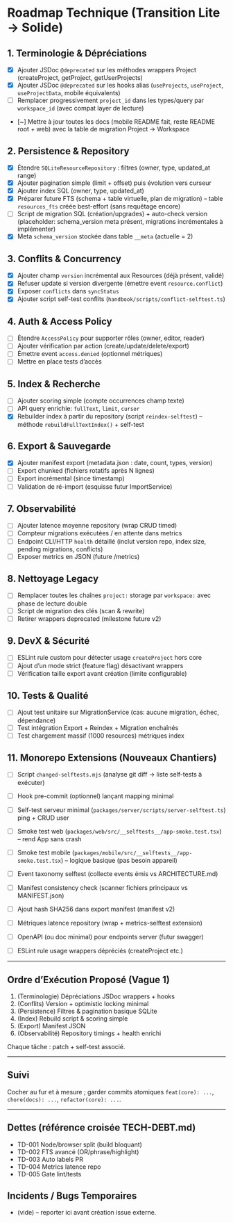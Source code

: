 # Roadmap Technique (Transition Lite → Solide)

## 1. Terminologie & Dépréciations
- [x] Ajouter JSDoc `@deprecated` sur les méthodes wrappers Project (createProject, getProject, getUserProjects)
- [x] Ajouter JSDoc `@deprecated` sur les hooks alias (`useProjects`, `useProject`, `useProjectData`, mobile équivalents)
- [ ] Remplacer progressivement `project_id` dans les types/query par `workspace_id` (avec compat layer de lecture)
- [~] Mettre à jour toutes les docs (mobile README fait, reste README root + web) avec la table de migration Project → Workspace

## 2. Persistence & Repository
- [x] Étendre `SQLiteResourceRepository` : filtres (owner, type, updated_at range)
- [x] Ajouter pagination simple (limit + offset) puis évolution vers curseur
 - [x] Ajouter index SQL (owner, type, updated_at)
 - [x] Préparer future FTS (schema + table virtuelle, plan de migration) – table `resources_fts` créée best-effort (sans requêtage encore)
 - [ ] Script de migration SQL (création/upgrades) + auto-check version (placeholder: schema_version meta présent, migrations incrémentales à implémenter)
 - [x] Meta `schema_version` stockée dans table `__meta` (actuelle = 2)

## 3. Conflits & Concurrency
- [x] Ajouter champ `version` incrémental aux Resources (déjà présent, validé)
- [x] Refuser update si version divergente (émettre event `resource.conflict`)
- [x] Exposer `conflicts` dans `syncStatus`
- [x] Ajouter script self-test conflits (`handbook/scripts/conflict-selftest.ts`)

## 4. Auth & Access Policy
- [ ] Étendre `AccessPolicy` pour supporter rôles (owner, editor, reader)
- [ ] Ajouter vérification par action (create/update/delete/export)
- [ ] Émettre event `access.denied` (optionnel métriques)
- [ ] Mettre en place tests d’accès

## 5. Index & Recherche
- [ ] Ajouter scoring simple (compte occurrences champ texte)
- [ ] API query enrichie: `fullText`, `limit`, `cursor`
- [x] Rebuilder index à partir du repository (script `reindex-selftest`) – méthode `rebuildFullTextIndex()` + self-test

## 6. Export & Sauvegarde
- [x] Ajouter manifest export (metadata.json : date, count, types, version)
- [ ] Export chunked (fichiers rotatifs après N lignes)
- [ ] Export incrémental (since timestamp)
- [ ] Validation de ré-import (esquisse futur ImportService)

## 7. Observabilité
- [ ] Ajouter latence moyenne repository (wrap CRUD timed)
- [ ] Compteur migrations exécutées / en attente dans metrics
- [ ] Endpoint CLI/HTTP `health` détaillé (inclut version repo, index size, pending migrations, conflicts)
- [ ] Exposer metrics en JSON (future /metrics)

## 8. Nettoyage Legacy
- [ ] Remplacer toutes les chaînes `project:` storage par `workspace:` avec phase de lecture double
- [ ] Script de migration des clés (scan & rewrite)
- [ ] Retirer wrappers deprecated (milestone future v2)

## 9. DevX & Sécurité
- [ ] ESLint rule custom pour détecter usage `createProject` hors core
- [ ] Ajout d’un mode strict (feature flag) désactivant wrappers
- [ ] Vérification taille export avant création (limite configurable)

## 10. Tests & Qualité
- [ ] Ajout test unitaire sur MigrationService (cas: aucune migration, échec, dépendance)
- [ ] Test intégration Export + Reindex + Migration enchaînés
- [ ] Test chargement massif (1000 resources) métriques index

## 11. Monorepo Extensions (Nouveaux Chantiers)
- [ ] Script `changed-selftests.mjs` (analyse git diff → liste self-tests à exécuter)
- [ ] Hook pre-commit (optionnel) lançant mapping minimal
- [ ] Self-test serveur minimal (`packages/server/scripts/server-selftest.ts`) ping + CRUD user
- [ ] Smoke test web (`packages/web/src/__selftests__/app-smoke.test.tsx`) – rend App sans crash
- [ ] Smoke test mobile (`packages/mobile/src/__selftests__/app-smoke.test.tsx`) – logique basique (pas besoin appareil)
- [ ] Event taxonomy selftest (collecte events émis vs ARCHITECTURE.md)
- [ ] Manifest consistency check (scanner fichiers principaux vs MANIFEST.json)
- [ ] Ajout hash SHA256 dans export manifest (manifest v2)
- [ ] Métriques latence repository (wrap + metrics-selftest extension)
- [ ] OpenAPI (ou doc minimal) pour endpoints server (futur swagger)
- [ ] ESLint rule usage wrappers dépréciés (createProject etc.)


---

## Ordre d’Exécution Proposé (Vague 1)
1. (Terminologie) Dépréciations JSDoc wrappers + hooks
2. (Conflits) Version + optimistic locking minimal
3. (Persistence) Filtres & pagination basique SQLite
4. (Index) Rebuild script & scoring simple
5. (Export) Manifest JSON
6. (Observabilité) Repository timings + health enrichi

Chaque tâche : patch + self-test associé.

---

## Suivi
Cocher au fur et à mesure ; garder commits atomiques `feat(core): ...`, `chore(docs): ...`, `refactor(core): ...`.

---
## Dettes (référence croisée TECH-DEBT.md)
- TD-001 Node/browser split (build bloquant)
- TD-002 FTS avancé (OR/phrase/highlight)
- TD-003 Auto labels PR
- TD-004 Metrics latence repo
- TD-005 Gate lint/tests

## Incidents / Bugs Temporaires
- (vide) – reporter ici avant création issue externe.

